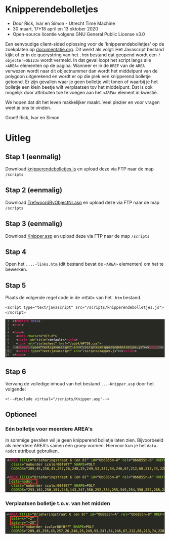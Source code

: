# Knipperendebolletjes
- Door Rick, Ivar en Simon - Utrecht Time Machine
- 30 maart, 17+18 april en 13 oktober 2020
- Open-source licentie volgens GNU General Public License v3.0

Een eenvoudige client-sided oplossing voor de 'knipperendebolletjes' op de zoekplaten op [documentatie.org](http://www.documentatie.org).
Dit werkt als volgt: Het Javascript bestand kijkt of er in de querystring van het `.htm` bestand dat geopend wordt een `?objectnr=Ob123n` wordt vermeld. In dat geval loopt het script langs alle `<AREA>` elementen op de pagina. Wanneer er in de `HREF` van de `AREA` verwezen wordt naar dit objectnummer dan wordt het middelpunt van de polygoon uitgerekend en wordt er op die plek een knipperend bolletje getoond.
Er zijn gevallen waar je geen bolletje wilt tonen of waarbij je het bolletje een klein beetje wilt verplaatsen tov het middelpunt. Dat is ook mogelijk door attributen toe te voegen aan het `<AREA>` element in kwestie.

We hopen dat dit het leven makkelijker maakt. Veel plezier en voor vragen weet je ons te vinden.

Groet!
Rick, Ivar en Simon

# Uitleg

## Stap 1 (eenmalig)
Download [knipperendebolletjes.js](https://raw.githubusercontent.com/utrecht-time-machine/UDS-Experiments/master/scripts/knipperendebolletjes.js) en upload deze via FTP naar de map `/scripts`

## Stap 2 (eenmalig)
Download [TrefwoordByObjectNr.asp](https://raw.githubusercontent.com/utrecht-time-machine/UDS-Experiments/master/scripts/TrefwoordByObjectNr.asp) en upload deze via FTP naar de map `/scripts`

## Stap 3 (eenmalig)
Download [Knipper.asp](https://github.com/utrecht-time-machine/knipperendebolletjes/blob/master/scripts/Knipper.asp) en upload deze via FTP naar de map `/scripts`

## Stap 4
Open het `....-links.htm` (dit bestand bevat de `<AREA>` elementen) om het te bewerken.

## Stap 5
Plaats de volgende regel code in de `<HEAD>` van het `.htm` bestand. 
```
<script type="text/javascript" src="/scripts/knipperendebolletjes.js"></script>
```

![](doc/head.jpg)

## Stap 6
Vervang de volledige inhoud van het bestand `...-Knipper.asp` door het volgende:
```
<!--#include virtual="/scripts/Knipper.asp"-->
```

## Optioneel

### Eén bolletje voor meerdere AREA's
In sommige gevallen wil je geen knipperend bolletje laten zien. Bijvoorbeeld als meerdere AREA's samen één groep vormen. Hiervoor kun je het `data-nodot` attribuut gebruiken.

![](doc/nodot.jpg)

### Verplaatsen bolletje t.o.v. van het midden 
![](doc/xy.jpg)
